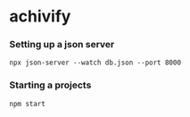 # achivify
### Setting up a json server 
`npx json-server --watch db.json --port 8000`

### Starting a projects
`npm start`